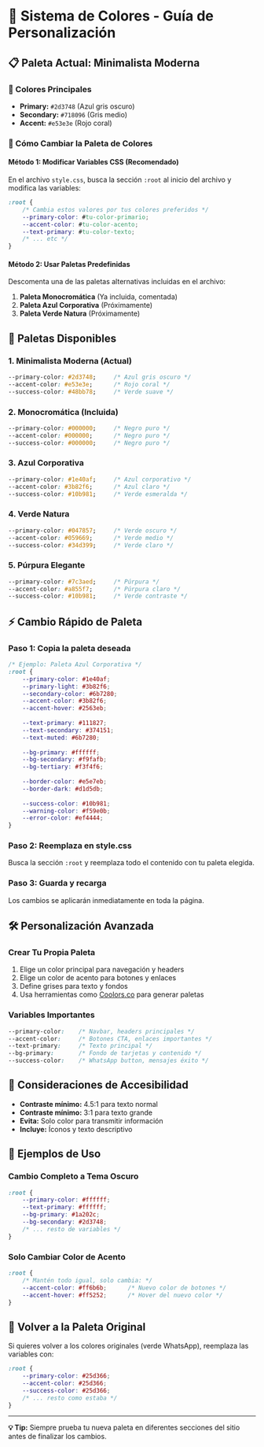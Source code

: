 # 🎨 Sistema de Colores - Guía de Personalización

## 📋 Paleta Actual: Minimalista Moderna

### 🎯 Colores Principales
- **Primary:** `#2d3748` (Azul gris oscuro)
- **Secondary:** `#718096` (Gris medio)
- **Accent:** `#e53e3e` (Rojo coral)

### 📝 Cómo Cambiar la Paleta de Colores

#### Método 1: Modificar Variables CSS (Recomendado)
En el archivo `style.css`, busca la sección `:root` al inicio del archivo y modifica las variables:

```css
:root {
    /* Cambia estos valores por tus colores preferidos */
    --primary-color: #tu-color-primario;
    --accent-color: #tu-color-acento;
    --text-primary: #tu-color-texto;
    /* ... etc */
}
```

#### Método 2: Usar Paletas Predefinidas
Descomenta una de las paletas alternativas incluidas en el archivo:

1. **Paleta Monocromática** (Ya incluida, comentada)
2. **Paleta Azul Corporativa** (Próximamente)
3. **Paleta Verde Natura** (Próximamente)

## 🎨 Paletas Disponibles

### 1. Minimalista Moderna (Actual)
```css
--primary-color: #2d3748;     /* Azul gris oscuro */
--accent-color: #e53e3e;      /* Rojo coral */
--success-color: #48bb78;     /* Verde suave */
```

### 2. Monocromática (Incluida)
```css
--primary-color: #000000;     /* Negro puro */
--accent-color: #000000;      /* Negro puro */
--success-color: #000000;     /* Negro puro */
```

### 3. Azul Corporativa
```css
--primary-color: #1e40af;     /* Azul corporativo */
--accent-color: #3b82f6;      /* Azul claro */
--success-color: #10b981;     /* Verde esmeralda */
```

### 4. Verde Natura
```css
--primary-color: #047857;     /* Verde oscuro */
--accent-color: #059669;      /* Verde medio */
--success-color: #34d399;     /* Verde claro */
```

### 5. Púrpura Elegante
```css
--primary-color: #7c3aed;     /* Púrpura */
--accent-color: #a855f7;      /* Púrpura claro */
--success-color: #10b981;     /* Verde contraste */
```

## ⚡ Cambio Rápido de Paleta

### Paso 1: Copia la paleta deseada
```css
/* Ejemplo: Paleta Azul Corporativa */
:root {
    --primary-color: #1e40af;
    --primary-light: #3b82f6;
    --secondary-color: #6b7280;
    --accent-color: #3b82f6;
    --accent-hover: #2563eb;
    
    --text-primary: #111827;
    --text-secondary: #374151;
    --text-muted: #6b7280;
    
    --bg-primary: #ffffff;
    --bg-secondary: #f9fafb;
    --bg-tertiary: #f3f4f6;
    
    --border-color: #e5e7eb;
    --border-dark: #d1d5db;
    
    --success-color: #10b981;
    --warning-color: #f59e0b;
    --error-color: #ef4444;
}
```

### Paso 2: Reemplaza en style.css
Busca la sección `:root` y reemplaza todo el contenido con tu paleta elegida.

### Paso 3: Guarda y recarga
Los cambios se aplicarán inmediatamente en toda la página.

## 🛠️ Personalización Avanzada

### Crear Tu Propia Paleta
1. Elige un color principal para navegación y headers
2. Elige un color de acento para botones y enlaces
3. Define grises para texto y fondos
4. Usa herramientas como [Coolors.co](https://coolors.co) para generar paletas

### Variables Importantes
```css
--primary-color:    /* Navbar, headers principales */
--accent-color:     /* Botones CTA, enlaces importantes */
--text-primary:     /* Texto principal */
--bg-primary:       /* Fondo de tarjetas y contenido */
--success-color:    /* WhatsApp button, mensajes éxito */
```

## 📱 Consideraciones de Accesibilidad

- **Contraste mínimo:** 4.5:1 para texto normal
- **Contraste mínimo:** 3:1 para texto grande
- **Evita:** Solo color para transmitir información
- **Incluye:** Íconos y texto descriptivo

## 🎯 Ejemplos de Uso

### Cambio Completo a Tema Oscuro
```css
:root {
    --primary-color: #ffffff;
    --text-primary: #ffffff;
    --bg-primary: #1a202c;
    --bg-secondary: #2d3748;
    /* ... resto de variables */
}
```

### Solo Cambiar Color de Acento
```css
:root {
    /* Mantén todo igual, solo cambia: */
    --accent-color: #ff6b6b;      /* Nuevo color de botones */
    --accent-hover: #ff5252;      /* Hover del nuevo color */
}
```

## 🔄 Volver a la Paleta Original

Si quieres volver a los colores originales (verde WhatsApp), reemplaza las variables con:

```css
:root {
    --primary-color: #25d366;
    --accent-color: #25d366;
    --success-color: #25d366;
    /* ... resto como estaba */
}
```

---

**💡 Tip:** Siempre prueba tu nueva paleta en diferentes secciones del sitio antes de finalizar los cambios.